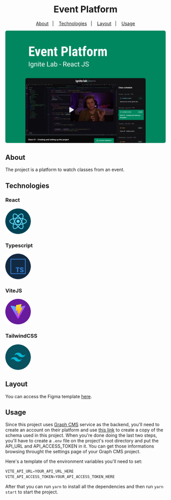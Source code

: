 <div align="center">
  <h1>Event Platform</h1>
</div>

<p align="center">
  <a href="#about">About</a>&nbsp;&nbsp;&nbsp;|&nbsp;&nbsp;&nbsp;
  <a href="#technologies">Technologies</a>&nbsp;&nbsp;&nbsp;|&nbsp;&nbsp;&nbsp;  
  <a href="#layout">Layout</a>&nbsp;&nbsp;&nbsp;|&nbsp;&nbsp;&nbsp;
  <a href="#usage">Usage</a>
</p>

<img src=".github/thumbnail.png">

## About
The project is a platform to watch classes from an event.

## Technologies
### React
[<img src=".github/react.png" width="80px">](https://reactjs.org/)

### Typescript
[<img src=".github/typescript.png" width="80px">](https://www.typescriptlang.org/)

### ViteJS
[<img src=".github/vitejs.png" width="80px">](https://vitejs.dev/)

### TailwindCSS
[<img src=".github/tailwindcss.png" width="80px">](https://tailwindcss.com/)

## Layout
You can access the Figma template [here](https://www.figma.com/file/77zI6t2ddkG3AEaZBtMQT3/Ignite-Lab-2.0-(Rocketseat)?node-id=0%3A1).

## Usage
Since this project uses [Graph CMS](https://app.hygraph.com/) service as the backend, you'll need to create an account on their platform and use [this link](https://rseat.in/lab-graphcms) to create a copy of the schema used in this project. When you're done doing the last two steps, you'll have to create a `.env` file on the project's root directory and put the API_URL and API_ACCESS_TOKEN in it. You can get those informations browsing throught the settings page of your Graph CMS project.

Here's a template of the environment variables you'll need to set:
```javascript
VITE_API_URL=YOUR_API_URL_HERE
VITE_API_ACCESS_TOKEN=YOUR_API_ACCESS_TOKEN_HERE
```

After that you can run `yarn` to install all the dependencies and then run `yarn start` to start the project.